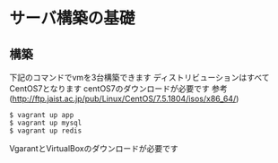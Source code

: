 # サーバ構築の基礎

## 構築

下記のコマンドでvmを3台構築できます
ディストリビューションはすべてCentOS7となります
centOS7のダウンロードが必要です
参考(http://ftp.jaist.ac.jp/pub/Linux/CentOS/7.5.1804/isos/x86_64/)

```
$ vagrant up app
$ vagrant up mysql
$ vagrant up redis
```

VgarantとVirtualBoxのダウンロードが必要です


